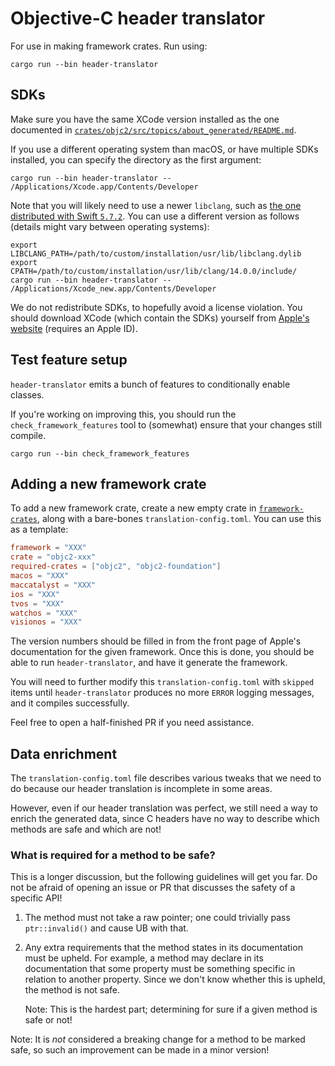 # Objective-C header translator

For use in making framework crates. Run using:

```console
cargo run --bin header-translator
```


## SDKs

Make sure you have the same XCode version installed as the one documented in [`crates/objc2/src/topics/about_generated/README.md`](../objc2/src/topics/about_generated/README.md).

If you use a different operating system than macOS, or have multiple SDKs installed, you can specify the directory as the first argument:

```console
cargo run --bin header-translator -- /Applications/Xcode.app/Contents/Developer
```

Note that you will likely need to use a newer `libclang`, such as [the one distributed with Swift `5.7.2`](https://github.com/apple/llvm-project/tree/swift-5.7.2-RELEASE). You can use a different version as follows (details might vary between operating systems):

```console
export LIBCLANG_PATH=/path/to/custom/installation/usr/lib/libclang.dylib
export CPATH=/path/to/custom/installation/usr/lib/clang/14.0.0/include/
cargo run --bin header-translator -- /Applications/Xcode_new.app/Contents/Developer
```

We do not redistribute SDKs, to hopefully avoid a license violation. You should download XCode (which contain the SDKs) yourself from [Apple's website](https://developer.apple.com/download/all/?q=xcode) (requires an Apple ID).


## Test feature setup

`header-translator` emits a bunch of features to conditionally enable classes.

If you're working on improving this, you should run the `check_framework_features` tool to (somewhat) ensure that your changes still compile.

```console
cargo run --bin check_framework_features
```


## Adding a new framework crate

To add a new framework crate, create a new empty crate in [`framework-crates`](../../framework-crates/), along with a bare-bones `translation-config.toml`. You can use this as a template:
```toml
framework = "XXX"
crate = "objc2-xxx"
required-crates = ["objc2", "objc2-foundation"]
macos = "XXX"
maccatalyst = "XXX"
ios = "XXX"
tvos = "XXX"
watchos = "XXX"
visionos = "XXX"
```

The version numbers should be filled in from the front page of Apple's documentation for the given framework. Once this is done, you should be able to run `header-translator`, and have it generate the framework.

You will need to further modify this `translation-config.toml` with `skipped` items until `header-translator` produces no more `ERROR` logging messages, and it compiles successfully.

Feel free to open a half-finished PR if you need assistance.


## Data enrichment

The `translation-config.toml` file describes various tweaks that we need to do because our header translation is incomplete in some areas.

However, even if our header translation was perfect, we still need a way to enrich the generated data, since C headers have no way to describe which methods are safe and which are not!


### What is required for a method to be safe?

This is a longer discussion, but the following guidelines will get you far. Do
not be afraid of opening an issue or PR that discusses the safety of a
specific API!

1. The method must not take a raw pointer; one could trivially pass
    `ptr::invalid()` and cause UB with that.
2. Any extra requirements that the method states in its documentation must be
    upheld. For example, a method may declare in its documentation that some
    property must be something specific in relation to another property. Since
    we don't know whether this is upheld, the method is not safe.

    Note: This is the hardest part; determining for sure if a given method is
    safe or not!

Note: It is _not_ considered a breaking change for a method to be marked safe,
so such an improvement can be made in a minor version!
